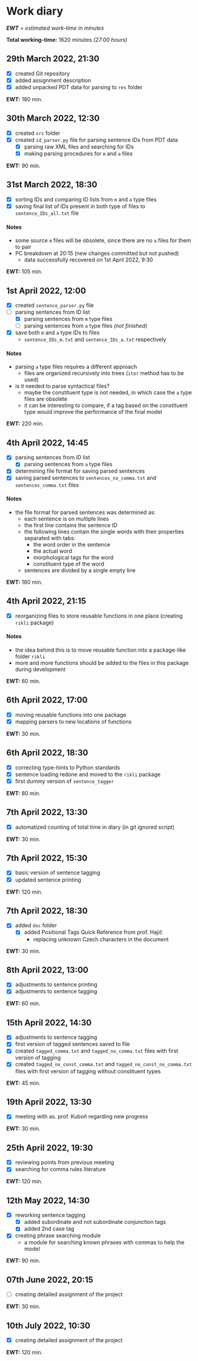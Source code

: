 # Work diary

***EWT** = estimated work-time in minutes*

**Total working-time:** 1620 minutes *(27:00 hours)*

## 29th March 2022, 21:30

- [x] created Git repository
- [x] added assignment description
- [x] added unpacked PDT data for parsing to <code>res</code> folder

**EWT:** 180 min.

## 30th March 2022, 12:30

- [x] created <code>src</code> folder
- [x] created <code>id_parser.py</code> file for parsing sentence IDs from PDT data
    - [x] parsing raw XML files and searching for IDs
    - [x] making parsing procedures for <code>m</code> and <code>a</code> files

**EWT:** 90 min.

## 31st March 2022, 18:30

- [x] sorting IDs and comparing ID lists from <code>m</code> and <code>a</code> type files
- [x] saving final list of IDs present in both type of files to <code>sentence_IDs_all.txt</code> file

#### Notes

- some source <code>m</code> files will be obsolete, since there are no <code>a</code> files for them to pair
- PC breakdown at 20:15 (new changes committed but not pushed)
    - data successfully recovered on 1st April 2022, 9:30

**EWT:** 105 min.

## 1st April 2022, 12:00

- [x] created <code>sentence_parser.py</code> file
- [ ] parsing sentences from ID list
    - [x] parsing sentences from <code>m</code> type files
    - [ ] parsing sentences from <code>a</code> type files *(not finished)*
- [x] save both <code>m</code> and <code>a</code> type IDs to files
    - <code>sentence_IDs_m.txt</code> and <code>sentence_IDs_a.txt</code> respectively

#### Notes

- parsing <code>a</code> type files requires a different approach
    - files are organized recursively into trees (<code>iter</code> method has to be used)
- is it needed to parse syntactical files?
    - maybe the constituent type is not needed, in which case the <code>a</code> type files are obsolete
    - it can be interesting to compare, if a tag based on the constituent type would improve the performance of the
      final model

**EWT:** 220 min.

## 4th April 2022, 14:45

- [x] parsing sentences from ID list
    - [x] parsing sentences from <code>a</code> type files
- [x] determining file format for saving parsed sentences
- [x] saving parsed sentences to <code>sentences_no_comma.txt</code> and <code>sentences_comma.txt</code> files

#### Notes

- the file format for parsed sentences was determined as:
    - each sentence is on multiple lines
    - the first line contains the sentence ID
    - the following lines contain the single words with their properties separated with tabs:
        - the word order in the sentence
        - the actual word
        - morphological tags for the word
        - constituent type of the word
    - sentences are divided by a single empty line

**EWT:** 180 min.

## 4th April 2022, 21:15

- [x] reorganizing files to store reusable functions in one place (creating <code>rikli</code> package)

#### Notes

- the idea behind this is to move reusable function into a package-like folder <code>rikli</code>
- more and more functions should be added to the files in this package during development

**EWT:** 60 min.

## 6th April 2022, 17:00

- [x] moving reusable functions into one package
- [x] mapping parsers to new locations of functions

**EWT:** 30 min.

## 6th April 2022, 18:30

- [x] correcting type-hints to Python standards
- [x] sentence loading redone and moved to the <code>rikli</code> package
- [x] first dummy version of <code>sentence_tagger</code>

**EWT:** 80 min.

## 7th April 2022, 13:30

- [x] automatized counting of total time in diary (in git ignored script)

**EWT:** 30 min.

## 7th April 2022, 15:30

- [x] basic version of sentence tagging
- [x] updated sentence printing

**EWT:** 120 min.

## 7th April 2022, 18:30

- [x] added <code>doc</code> folder
    - [x] added Positional Tags Quick Reference from prof. Hajič
        - replacing unknown Czech characters in the document

**EWT:** 30 min.

## 8th April 2022, 13:00

- [x] adjustments to sentence printing
- [x] adjustments to sentence tagging

**EWT:** 60 min.

## 15th April 2022, 14:30

- [x] adjustments to sentence tagging
- [x] first version of tagged sentences saved to file
- [x] created <code>tagged_comma.txt</code> and <code>tagged_no_comma.txt</code> files with
first version of tagging
- [x] created <code>tagged_no_const_comma.txt</code> and <code>tagged_no_const_no_comma.txt</code>
files with first version of tagging without constituent types

**EWT:** 45 min.

## 19th April 2022, 13:30

- [x] meeting with as. prof. Kuboň regarding new progress

**EWT:** 30 min.

## 25th April 2022, 19:30

- [x] reviewing points from previous meeting
- [x] searching for comma rules literature

**EWT:** 120 min.

## 12th May 2022, 14:30

- [x] reworking sentence tagging
    - [x] added subordinate and not subordinate conjunction tags
    - [x] added 2nd case tag
- [x] creating phrase searching module
    - a module for searching known phrases with commas to help the model

**EWT:** 90 min.

## 07th June 2022, 20:15

- [ ] creating detailed assignment of the project

**EWT:** 30 min.

## 10th July 2022, 10:30

- [x] creating detailed assignment of the project

**EWT:** 120 min.